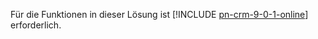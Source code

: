 Für die Funktionen in dieser Lösung ist [!INCLUDE [pn-crm-9-0-1-online](../includes/pn-crm-9-0-1-online.md)] erforderlich.